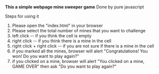 **This a simple webpage mine sweeper game**
Done by pure javascript

Steps for using it
1. Please open the "index.html" in your browser
2. Please select the total number of mines that you want to challenge
3. left click -- if you think the cell is empty
4. right click -- if you think there is a mine in the cell
5. right click + right click -- if you are not sure if there is a mine in the cell
6. if you marked all the mines, browser will alert "Congratulations! You won! Do you want to play again?"
7. if you clicked on a mine, browser will alert "You clicked on a mine, GAME OVER" then ask "Do you want to play again?"
